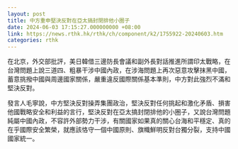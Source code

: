 ```yaml
---
layout: post
title: 中方重申堅決反對在亞太搞封閉排他小圈子
date: 2024-06-03 17:15:27.000000000 +08:00
link: https://news.rthk.hk/rthk/ch/component/k2/1755922-20240603.htm
categories: rthk
---
```


在北京，外交部批評，美日韓借三邊防長會議和副外長對話推進所謂印太戰略，在台灣問題上說三道四、粗暴干涉中國內政，在涉海問題上再次惡意攻擊抹黑中國，蓄意挑撥中國與周邊國家關係，嚴重違反國際關係基本準則，中方對此強烈不滿和堅決反對。

發言人毛寧說，中方堅決反對操弄集團政治，堅決反對任何挑起和激化矛盾、損害他國戰略安全和利益的言行，堅決反對在亞太搞封閉排他的小圈子，又說台灣問題純屬中國內政，不容許外部勢力干涉，有關國家如果真的關心台海和平穩定、真的在乎國際安全繁榮，就應該恪守一個中國原則、旗幟鮮明反對台獨分裂，支持中國國家統一。
